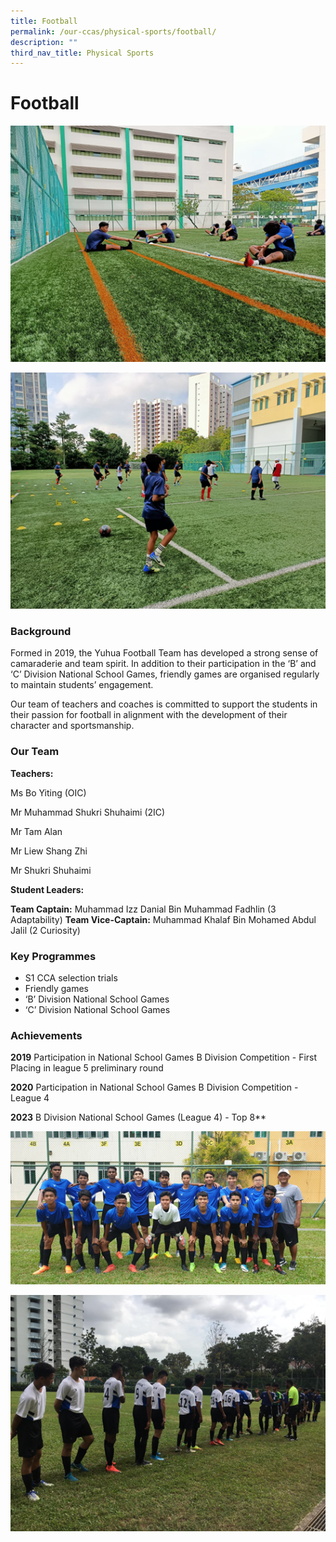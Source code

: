 ```yaml
---
title: Football
permalink: /our-ccas/physical-sports/football/
description: ""
third_nav_title: Physical Sports
---
```

# **Football**
![](/images/11picture1.png)

![](/images/11picture2.png)

### Background

Formed in 2019, the Yuhua Football Team has developed a strong sense of camaraderie and team spirit. In addition to their participation in the ‘B’ and ‘C’ Division National School Games, friendly games are organised regularly to maintain students’ engagement. 

Our team of teachers and coaches is committed to support the students in their passion for football in alignment with the development of their character and sportsmanship.

### Our Team

**Teachers:** 

Ms Bo Yiting (OIC)

Mr Muhammad Shukri Shuhaimi (2IC)

Mr Tam Alan 

Mr Liew Shang Zhi

Mr Shukri Shuhaimi

**Student Leaders:** 

**Team Captain:** Muhammad Izz Danial Bin Muhammad Fadhlin (3 Adaptability)
**Team Vice-Captain:** Muhammad Khalaf Bin Mohamed Abdul Jalil (2 Curiosity)

### Key Programmes

* S1 CCA selection trials
* Friendly games 
* ‘B’ Division National School Games 
* ‘C’ Division National School Games 

### Achievements

**2019** Participation in National School Games B Division Competition - First Placing in league 5 preliminary round 

**2020** Participation in National School Games B Division Competition - League 4 

**2023** B Division National School Games (League 4) - Top 8**

![](/images/11picture3.png)

![](/images/11picture4.png)